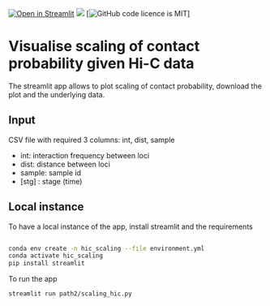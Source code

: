 [![Open in Streamlit](https://static.streamlit.io/badges/streamlit_badge_black_white.svg)](https://zhanyinx-hic-scaling-scaling-hic-geuryt.streamlit.app/)
[![](https://img.shields.io/badge/python-3.7+-blue.svg)](https://www.python.org/downloads/)
[![GitHub code licence is MIT](https://img.shields.io/badge/license-MIT-brightgreen.svg)]

# Visualise scaling of contact probability given Hi-C data

The streamlit app allows to plot scaling of contact probability, download the plot and the underlying data.

## Input

CSV file with required 3 columns: int, dist, sample

- int: interaction frequency between loci
- dist: distance between loci
- sample: sample id
- [stg] : stage (time)

## Local instance

To have a local instance of the app, install streamlit and the requirements

```bash

conda env create -n hic_scaling --file environment.yml
conda activate hic_scaling
pip install streamlit
```

To run the app

```bash
streamlit run path2/scaling_hic.py
```
